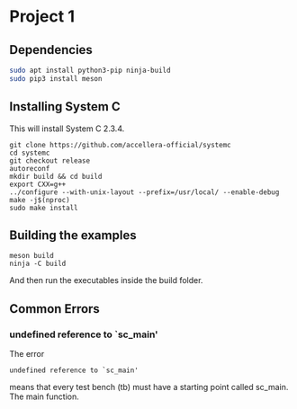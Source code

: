 # Project 1
## Dependencies
```sh
sudo apt install python3-pip ninja-build
sudo pip3 install meson
```
## Installing System C
This will install System C 2.3.4.
```
git clone https://github.com/accellera-official/systemc
cd systemc
git checkout release
autoreconf
mkdir build && cd build
export CXX=g++
../configure --with-unix-layout --prefix=/usr/local/ --enable-debug
make -j$(nproc)
sudo make install
```

## Building the examples
```
meson build
ninja -C build
```
And then run the executables inside the build folder.

## Common Errors

### undefined reference to `sc_main'
The error
```
undefined reference to `sc_main'
```
means that every test bench (tb) must have a starting point called sc_main. The main function.
